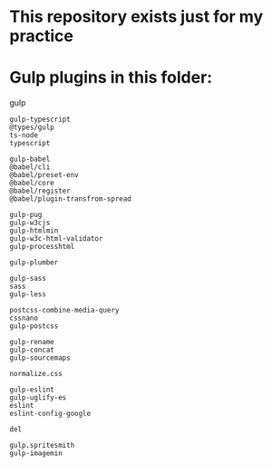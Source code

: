 # This repository exists just for my practice

# Gulp plugins in this folder:
  
  gulp
  
  <!-- ts -->
    gulp-typescript
    @types/gulp
    ts-node
    typescript
  <!-- ts -->

  <!-- babel -->
    gulp-babel
    @babel/cli
    @babel/preset-env
    @babel/core
    @babel/register
    @babel/plugin-transfrom-spread
  <!-- babel -->

  <!--html-->
    gulp-pug
    gulp-w3cjs
    gulp-htmlmin
    gulp-w3c-html-validator
    gulp-processhtml
  <!--html-->

  <!-- gulp -->
    gulp-plumber
  <!-- gulp -->

  <!-- css and preprocessors -->
    gulp-sass
    sass
    gulp-less
  
    postcss-combine-media-query
    cssnano
    gulp-postcss

    gulp-rename
    gulp-concat
    gulp-sourcemaps

    normalize.css
  <!-- css and scss -->

  <!-- js --> 
    gulp-eslint
    gulp-uglify-es
    eslint
    eslint-config-google
  <!-- js -->

  <!-- del -->
    del
  <!-- del -->


  <!-- images -->
    gulp.spritesmith
    gulp-imagemin
  <!-- images -->